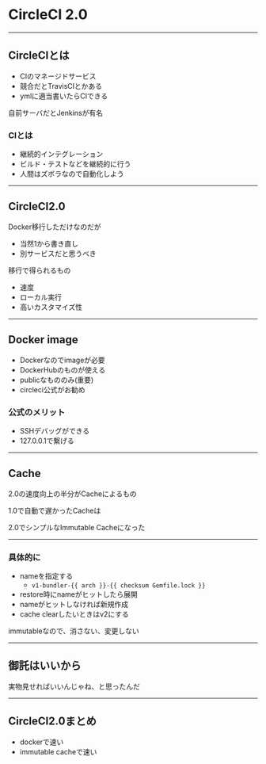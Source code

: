 # CircleCI 2.0

---

## CircleCIとは
- CIのマネージドサービス
- 競合だとTravisCIとかある
- ymlに適当書いたらCIできる

自前サーバだとJenkinsが有名

### CIとは
- 継続的インテグレーション
- ビルド・テストなどを継続的に行う
- 人間はズボラなので自動化しよう

---

## CircleCI2.0
Docker移行しただけなのだが

- 当然1から書き直し
- 別サービスだと思うべき

移行で得られるもの

- 速度
- ローカル実行
- 高いカスタマイズ性

---

## Docker image
- Dockerなのでimageが必要
- DockerHubのものが使える
- publicなもののみ(重要)
- circleci公式がお勧め

### 公式のメリット
- SSHデバッグができる
- 127.0.0.1で繋げる

---

## Cache
2.0の速度向上の半分がCacheによるもの

1.0で自動で遅かったCacheは

2.0でシンプルなImmutable Cacheになった

---

### 具体的に
- nameを指定する
  - `v1-bundler-{{ arch }}-{{ checksum Gemfile.lock }}`
- restore時にnameがヒットしたら展開
- nameがヒットしなければ新規作成
- cache clearしたいときはv2にする

immutableなので、消さない、変更しない

---

## 御託はいいから
実物見せればいいんじゃね、と思ったんだ

---

## CircleCI2.0まとめ
- dockerで速い
- immutable cacheで速い
